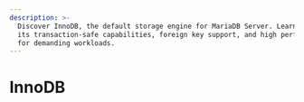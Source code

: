 ```yaml
---
description: >-
  Discover InnoDB, the default storage engine for MariaDB Server. Learn about
  its transaction-safe capabilities, foreign key support, and high performance
  for demanding workloads.
---
```


# InnoDB

